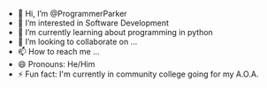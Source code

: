- 👋 Hi, I’m @ProgrammerParker
- 👀 I’m interested in Software Development
- 🌱 I’m currently learning about programming in python
- 💞️ I’m looking to collaborate on ...
- 📫 How to reach me ...
- 😄 Pronouns: He/Him
- ⚡ Fun fact: I'm currently in community college going for my A.O.A.

<!---
ProgrammerParker/ProgrammerParker is a ✨ special ✨ repository because its `README.md` (this file) appears on your GitHub profile.
You can click the Preview link to take a look at your changes.
--->
